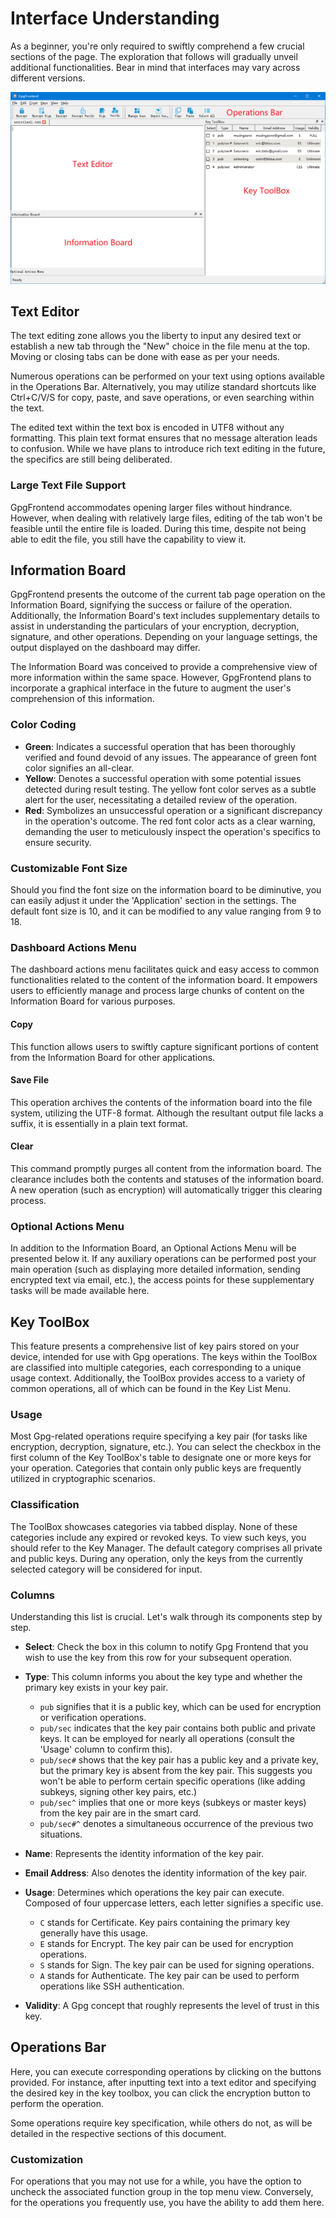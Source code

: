 # Interface Understanding

As a beginner, you're only required to swiftly comprehend a few crucial sections
of the page. The exploration that follows will gradually unveil additional
functionalities. Bear in mind that interfaces may vary across different
versions.

![Interface](https://github.com/saturneric/Blob/blob/master/screenshots/interface-introduce.png?raw=true)

## Text Editor

The text editing zone allows you the liberty to input any desired text or
establish a new tab through the "New" choice in the file menu at the top. Moving
or closing tabs can be done with ease as per your needs.

Numerous operations can be performed on your text using options available in the
Operations Bar. Alternatively, you may utilize standard shortcuts like
Ctrl+C/V/S for copy, paste, and save operations, or even searching within the
text.

The edited text within the text box is encoded in UTF8 without any formatting.
This plain text format ensures that no message alteration leads to confusion.
While we have plans to introduce rich text editing in the future, the specifics
are still being deliberated.

### Large Text File Support

GpgFrontend accommodates opening larger files without hindrance. However, when
dealing with relatively large files, editing of the tab won't be feasible until
the entire file is loaded. During this time, despite not being able to edit the
file, you still have the capability to view it.

## Information Board

GpgFrontend presents the outcome of the current tab page operation on the
Information Board, signifying the success or failure of the operation.
Additionally, the Information Board's text includes supplementary details to
assist in understanding the particulars of your encryption, decryption,
signature, and other operations. Depending on your language settings, the output
displayed on the dashboard may differ.

The Information Board was conceived to provide a comprehensive view of more
information within the same space. However, GpgFrontend plans to incorporate a
graphical interface in the future to augment the user's comprehension of this
information.

### Color Coding

- **Green**: Indicates a successful operation that has been thoroughly verified
  and found devoid of any issues. The appearance of green font color signifies
  an all-clear.
- **Yellow**: Denotes a successful operation with some potential issues detected
  during result testing. The yellow font color serves as a subtle alert for the
  user, necessitating a detailed review of the operation.
- **Red**: Symbolizes an unsuccessful operation or a significant discrepancy in
  the operation's outcome. The red font color acts as a clear warning, demanding
  the user to meticulously inspect the operation's specifics to ensure security.

### Customizable Font Size

Should you find the font size on the information board to be diminutive, you can
easily adjust it under the 'Application' section in the settings. The default
font size is 10, and it can be modified to any value ranging from 9 to 18.

### Dashboard Actions Menu

The dashboard actions menu facilitates quick and easy access to common
functionalities related to the content of the information board. It empowers
users to efficiently manage and process large chunks of content on the
Information Board for various purposes.

#### Copy

This function allows users to swiftly capture significant portions of content
from the Information Board for other applications.

#### Save File

This operation archives the contents of the information board into the file
system, utilizing the UTF-8 format. Although the resultant output file lacks a
suffix, it is essentially in a plain text format.

#### Clear

This command promptly purges all content from the information board. The
clearance includes both the contents and statuses of the information board. A
new operation (such as encryption) will automatically trigger this clearing
process.

### Optional Actions Menu

In addition to the Information Board, an Optional Actions Menu will be presented
below it. If any auxiliary operations can be performed post your main operation
(such as displaying more detailed information, sending encrypted text via email,
etc.), the access points for these supplementary tasks will be made available
here.

## Key ToolBox

This feature presents a comprehensive list of key pairs stored on your device,
intended for use with Gpg operations. The keys within the ToolBox are classified
into multiple categories, each corresponding to a unique usage context.
Additionally, the ToolBox provides access to a variety of common operations, all
of which can be found in the Key List Menu.

### Usage

Most Gpg-related operations require specifying a key pair (for tasks like
encryption, decryption, signature, etc.). You can select the checkbox in the
first column of the Key ToolBox's table to designate one or more keys for your
operation. Categories that contain only public keys are frequently utilized in
cryptographic scenarios.

### Classification

The ToolBox showcases categories via tabbed display. None of these categories
include any expired or revoked keys. To view such keys, you should refer to the
Key Manager. The default category comprises all private and public keys. During
any operation, only the keys from the currently selected category will be
considered for input.

### Columns

Understanding this list is crucial. Let's walk through its components step by
step.

- **Select**: Check the box in this column to notify Gpg Frontend that you wish
  to use the key from this row for your subsequent operation.

- **Type**: This column informs you about the key type and whether the primary
  key exists in your key pair.
  - `pub` signifies that it is a public key, which can be used for encryption or
    verification operations.
  - `pub/sec` indicates that the key pair contains both public and private keys.
    It can be employed for nearly all operations (consult the 'Usage' column to
    confirm this).
  - `pub/sec#` shows that the key pair has a public key and a private key, but
    the primary key is absent from the key pair. This suggests you won't be able
    to perform certain specific operations (like adding subkeys, signing other
    key pairs, etc.)
  - `pub/sec^` implies that one or more keys (subkeys or master keys) from the
    key pair are in the smart card.
  - `pub/sec#^` denotes a simultaneous occurrence of the previous two
    situations.

- **Name**: Represents the identity information of the key pair.
- **Email Address**: Also denotes the identity information of the key pair.
- **Usage**: Determines which operations the key pair can execute. Composed of
  four uppercase letters, each letter signifies a specific use.

  - `C` stands for Certificate. Key pairs containing the primary key generally
    have this usage.
  - `E` stands for Encrypt. The key pair can be used for encryption operations.
  - `S` stands for Sign. The key pair can be used for signing operations.
  - `A` stands for Authenticate. The key pair can be used to perform operations
    like SSH authentication.

- **Validity**: A Gpg concept that roughly represents the level of trust in this
  key.

## Operations Bar

Here, you can execute corresponding operations by clicking on the buttons
provided. For instance, after inputting text into a text editor and specifying
the desired key in the key toolbox, you can click the encryption button to
perform the operation.

Some operations require key specification, while others do not, as will be
detailed in the respective sections of this document.

### Customization

For operations that you may not use for a while, you have the option to uncheck
the associated function group in the top menu view. Conversely, for the
operations you frequently use, you have the ability to add them here.
